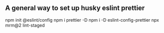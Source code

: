 ## A general way to set up husky eslint prettier
npm init @eslint/config
npm i prettier -D
npm i -D eslint-config-prettier
npx mrm@2 lint-staged 